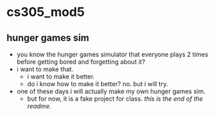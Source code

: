 # cs305_mod5
## hunger games sim
* you know the hunger games simulator that everyone plays 2 times before getting bored and forgetting about it?
* i want to make that.
  * i want to make it better.
  * do i know how to make it better? no. but i will try.
* one of these days i will actually make my own hunger games sim.
  * but for now, it is a fake project for class.
*this is the end of the readme.*
